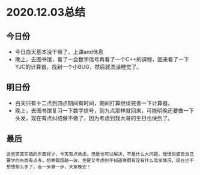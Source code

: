# 2020.12.03总结

## 今日份
* 今日白天基本没干嘛了，上课and休息
* 晚上，去图书馆，看了一会数字信号再看了一个C++的课程，回来看了一下YJC的计算器，找到一个小BUG，然后就洗澡睡觉了。

## 明日份
* 白天只有十二点到四点期间有时间，期间打算继续完善一下计算器。
* 晚上，去图书馆复习一下数字信号，到九点那样就回来，可能明晚还要做一下头发，现在有点纠结做不做了，因为考虑到我大哥的生日也快到了。

## 最后
	这些天其实搞的东西好少，今天有点焦虑，但是也可以解决，不是什么大问题，慢慢的感觉自己要学的东西有点多，想寒假超越一波，但是又考虑到不知道寒假有没有什么突发情况，现在也不想想那么多了，走一步算一步，大家晚安！

